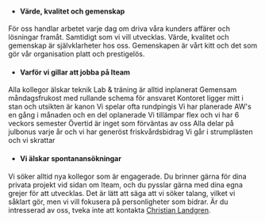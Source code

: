 * #### Värde, kvalitet och gemenskap
För oss handlar arbetet varje dag om driva våra kunders affärer och lösningar framåt. Samtidigt som vi vill utvecklas. Värde, kvalitet och gemenskap är självklarheter hos oss. Gemenskapen är vårt kitt och det som gör vår organisation platt och prestigelös.

* #### Varför vi gillar att jobba på Iteam
Alla kollegor älskar teknik
Lab & träning är alltid inplanerat
Gemensam måndagsfrukost med rullande schema för ansvaret
Kontoret ligger mitt i stan och utsikten är kanon
Vi spelar ofta rundpingis
Vi har planerade AW's en gång i månaden och en del oplanerade
Vi tillämpar flex och vi har 6 veckors semester
Övertid är inget som förväntas av oss
Alla delar på julbonus varje år och vi har generöst friskvårdsbidrag
Vi går i strumplästen och vi skrattar

* #### Vi älskar spontanansökningar
Vi söker alltid nya kollegor som är engagerade. Du brinner gärna för dina privata projekt vid sidan om Iteam, och du pysslar gärna med dina egna grejer för att utvecklas. Det är lätt att säga att vi söker talang, vilket vi såklart gör, men vi vill fokusera på personligheter som bidrar.
Är du intresserad av oss, tveka inte att kontakta [Christian Landgren](/medarbetare/christian/).

